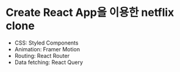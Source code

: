 # Create React App을 이용한 netflix clone

- CSS: Styled Components
- Animation: Framer Motion
- Routing: React Router
- Data fetching: React Query
